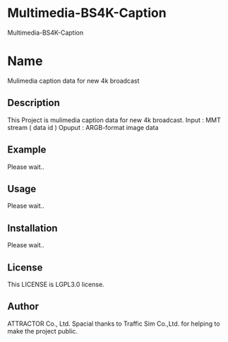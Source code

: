 # Multimedia-BS4K-Caption
Multimedia-BS4K-Caption

# Name
Mulimedia caption data for new 4k broadcast

## Description
This Project is mulimedia caption data for new 4k broadcast.
Input : MMT stream ( data id )
Opuput : ARGB-format image data

## Example
Please wait..

## Usage
Please wait..

## Installation
Please wait..

## License
This LICENSE is LGPL3.0 license.

## Author
ATTRACTOR Co., Ltd.
Spacial thanks to Traffic Sim Co.,Ltd. for helping to make the project public.

